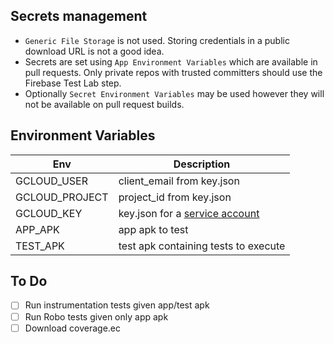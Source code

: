 ## Secrets management

- `Generic File Storage` is not used. Storing credentials in a public download URL is not a good idea.
- Secrets are set using `App Environment Variables` which are available in pull requests. 
  Only private repos with trusted committers should use the Firebase Test Lab step.
- Optionally `Secret Environment Variables` may be used however they will not be available
  on pull request builds.

## Environment Variables

Env | Description
--- | ---
GCLOUD_USER    | client_email from key.json
GCLOUD_PROJECT | project_id from key.json
GCLOUD_KEY     | key.json for a [service account](https://cloud.google.com/compute/docs/access/service-accounts)
APP_APK        | app apk to test
TEST_APK       | test apk containing tests to execute

## To Do

- [ ] Run instrumentation tests given app/test apk
- [ ] Run Robo tests given only app apk
- [ ] Download coverage.ec
